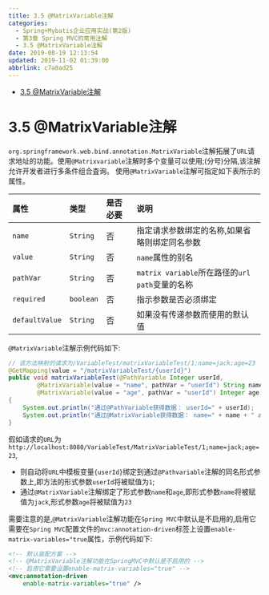 ```yaml
---
title: 3.5 @MatrixVariable注解
categories: 
  - Spring+Mybatis企业应用实战(第2版)
  - 第3章 Spring MVC的常用注解
  - 3.5 @MatrixVariable注解
date: 2019-08-19 12:13:54
updated: 2019-11-02 01:39:00
abbrlink: c7a8ad25
---
```

- [3.5 @MatrixVariable注解](/ReadingNotes/c7a8ad25/#3-5-MatrixVariable注解)

<!--more-->
<script src="https://cdn.bootcss.com/jquery/3.4.0/jquery.slim.min.js"></script>
<script>$(document).ready(function () {$(".post-body > ul:nth-child(1)").hide();});</script>

<!--end-->
<!--SSTStart-->
# 3.5 @MatrixVariable注解 #
`org.springframework.web.bind.annotation.MatrixVariable`注解拓展了`URL`请求地址的功能。使用`@Matrixvariable`注解时多个变量可以使用;(分号)分隔,该注解允许开发者进行多条件组合査询。
使用`@MatrixVariable`注解可指定如下表所示的属性。

|属性|类型|是否必要|说明|
|:---|:---|:---|:---|
|`name`|`String`|否|指定请求参数绑定的名称,如果省略则绑定同名参数|
|`value`|`String`|否|`name`属性的别名|
|`pathVar`|`String`|否|`matrix variable`所在路径的`url path`变量的名称|
|`required`|`boolean`|否|指示参数是否必须绑定|
|`defaultValue`|`String`|否|如果没有传递参数而使用的默认值|
`@MatrixVariable`注解示例代码如下:
```java
// 该方法映射的请求为/VariableTest/matrixVariableTest/1;name=jack;age=23
@GetMapping(value = "/matrixVariableTest/{userId}")
public void matrixVariableTest(@PathVariable Integer userId,
		@MatrixVariable(value = "name", pathVar = "userId") String name,
		@MatrixVariable(value = "age", pathVar = "userId") Integer age)
{
	System.out.println("通过@PathVariable获得数据： userId=" + userId);
	System.out.println("通过@MatrixVariable获得数据： name=" + name + " age=" + age);
}
```
假如请求的`URL`为`http://localhost:8080/VariableTest/MatrixVariableTest/1;name=jack;age=23`,
- 则自动将`URL`中模板变量`{userId}`绑定到通过`@Pathvariable`注解的同名形式参数上,即方法的形式参数`userId`将被赋值为`1`;
- 通过`@MatrixVariable`注解绑定了形式参数`name`和`age`,即形式参数`name`将被赋值为`jack`,形式参数`age`将被赋值为`23`

需要注意的是,`@MatrixVariable`注解功能在`Spring MVC`中默认是不启用的,启用它需要在`Spring MVC`配置文件的`mvc:annotation-driven`标签上设置`enable-matrix-variables="true`属性，示例代码如下:
```xml
<!-- 默认装配方案 -->
<!-- @MatrixVariable注解功能在SpringMVC中默认是不启用的 -->
<!-- 启用它需要设置enable-matrix-variables="true" -->
<mvc:annotation-driven
	enable-matrix-variables="true" />
```
<!--SSTStop-->

